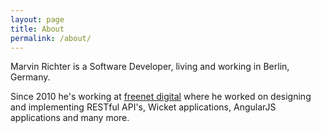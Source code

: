 ```yaml
---
layout: page
title: About
permalink: /about/
---
```


Marvin Richter is a Software Developer, living and working in Berlin, Germany.

Since 2010 he's working at [freenet digital][freenet-digital] where he worked on designing and implementing RESTful API's, Wicket applications, AngularJS applications and many more.

[freenet-digital]: http://www.freenetdigital.com
